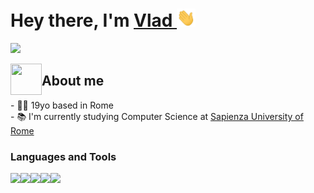 <h1>Hey there, I'm <a  href="https://github.com/VladGeek">Vlad </a> <img  src="https://raw.githubusercontent.com/ABSphreak/ABSphreak/master/gifs/Hi.gif" width="30px"></h1>

<p align='center'>
</p>
<p>
  <a href="https://github.com/DenverCoder1/readme-typing-svg"><img src="https://readme-typing-svg.herokuapp.com?&font=IBM+Plex+Sans&color=abcdef&size=20&lines=Welcome+to+my+GitHub+Profile!;I'm+a+Computer+Science+Student" /></a>
</p>

<img align="left" src = "https://user-images.githubusercontent.com/63050133/156777293-72a6e681-2582-4a9d-ad92-09d1181d47c7.gif" width = 50px height=50px>

<h2 align="left" font-weight="bold"> About me</h2>
- 👨‍💻 19yo based in Rome<br />
- 📚 I'm currently studying Computer Science at <a href="https://www.uniroma1.it/en/pagina-strutturale/home">Sapienza University of Rome</a></p>


<h3 align="left">Languages and Tools</h3>
<p align="left"> <img src="https://img.icons8.com/color/48/4a90e2/python--v1.png"/><img src="https://img.icons8.com/color/48/4a90e2/java-coffee-cup-logo--v1.png"/><img src="https://img.icons8.com/color/48/4a90e2/visual-studio-code-2019.png"/><img src="https://img.icons8.com/color/48/4a90e2/git.png"/><img src="https://img.icons8.com/fluent/48/4a90e2/github.png"/> </p>
